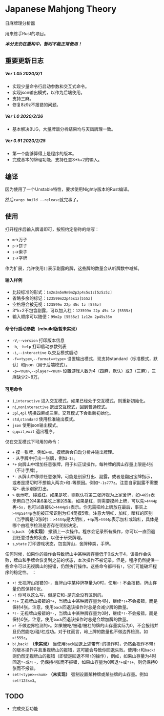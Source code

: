 # Japanese Mahjong Theory

日麻牌理分析器

用来练手Rust的项目。

***本分支仍在重构中，暂时不能正常使用！***

## 重要更新日志

##### Ver 1.05 2020/3/1

* 实现少量命令行启动参数和交互式命令。
* 实现json输出模式，以作为后端使用。
* 支持三麻。
* 修复8z9z不报错的问题。

##### Ver 1.0 2020/2/26

* 基本解决BUG，大量牌谱分析结果均与天凤牌理一致。

##### Ver 0.91 2020/2/25

* 第一个能够算得上是程序的版本。
* 完成基本的牌理功能，支持任意3*k+2的输入。

## 编译

因为使用了一个Unstable特性，要求使用Nightly版本的Rust编译。

然后`cargo build --release`就完事了。

## 使用

打开程序后输入牌谱即可，按照约定俗称的缩写：

* `m`->万子
* `p`->饼子
* `s`->索子
* `z`->字牌

作为扩展，允许使用`[]`表示副露的牌，这些牌的数量会从听牌数中减掉。

#### 输入样例

* 比较标准的形式：`1m2m3m5m9m9m2p2p4s5s1z[5z5z5z]`
* 省略多余的标记：`123599m22p45s1z[555z]`
* 空格将会被无视：`123599m 22p 45s 1z [555z]`
* 3*k+2不包含副露，可以加入杠：`123599m 22p 45s 1z [5555z]`
* 输入顺序可以随便：`99m2p [5555z] 1z12m 2p45s35m`

#### 命令行启动参数（rebuild版暂未实现）

* `-V`,`--version` 打印版本信息
* `-h`,`--help` 打印启动参数列表
* `-i`,`--interactive` 以交互模式启动
* `-f=<type>`,`--format=<type>` 设置输出模式，现支持standard（标准模式，默认）和json（用于后端模式）。
* `-p=<num>`,`--player=<num>` 设置游戏人数为4（四麻，默认）或3（三麻），三麻缺少2~8万。

#### 可用命令

* `i`,`interactive` 进入交互模式。如果已经处于交互模式，则重新初始化。
* `ni`,`noninteractive` 退出交互模式，回到普通模式。
* `3pl`,`4pl` 切换四麻或三麻。交互模式下会重新初始化。
* `std`,`standard` 使用标准输出模式。
* `json` 使用json输出模式。
* `q`,`quit`,`exit` 退出程序。

仅在交互模式下可用的命令：

* `+` 摸一张牌，例如`+4m`。摸牌后会自动分析并输出牌理。
* `-` 从手牌中打出一张牌，例如`-1s`。
* `*+` 向牌山中增加任意张牌，用于纠正误操作。每种牌的牌山存量上限是4张（不计手牌）。
* `*-` 从牌山中移除任意张牌，可能是别家打出、副露，或者是翻出宝牌指示，或者是摸切时不想输入两次`+`和`-`等原因。例如`*-1s777z`。注意自家副露不需要写`*-`表示别家打出。
* `>` 表示吃、碰或杠。如果是吃，则默认将第三张牌视为上家舍牌，如`>465s`表示用自己的4条6条吃上家的5条。如果是杠，则需要摸岭上牌，可以先`>4444p`再`+5s`，也可以直接以`>4444p5s`表示。你无需把岭上牌放在最后，事实上`>44p5s44p`也能被正常识别为杠4筒摸5索。注意大明杠，加杠，暗杠的区别（当手牌是13张时）：`>4444p`是大明杠，`+4p`再`>4444p`表示加杠或暗杠，具体是哪个由程序检测是否存在明刻决定。
* `b`,`back` **（未实现）** 撤销上一次操作。程序会记录所有操作，你可以一直回退到任意过去的状态，以便于研究牌理。
* `s`,`state` 打印游戏状态，包含牌山，舍牌种类，手牌。

任何时候，如果你的操作会导致牌山中某种牌存量低于0或大于4，该操作会失败，牌山和手牌会恢复到之前的状态，本次操作不被记录。但是，程序仍然提供一些命令可以无视牌山的报错，仍然执行操作。这些命令都带有`!`，它们可能破坏程序的稳定性。 ：

* `+!` 无视牌山报错的`+`，当牌山中某种牌存量为0时，使用`+！`不会报错，牌山存量仍然保持0张。
* `-!` 你可以这么写，但是它和`-`是完全没有区别的。
* `*!+` 无视牌山报错的`*+`，当牌山中某种牌存量为4时，继续`*!+`不会报错，而是保持4张。注意，使用`back`回退该操作时总是会减少牌的数量。
* `*!-` 无视牌山报错的`*-`，当牌山中某种牌存量为0时，继续`*!-`不会报错，而是保持0张。注意，使用`back`回退该操作时总是会增加牌的数量。
* `>!` 不做边界检测的`>`。如果被吃/被碰/被杠的牌的山存量实际为0，不会报错并且仍然能吃/碰/杠成功。对于杠而言，岭上牌的数量也不做边界检测。如`>!555z`。
* `b!`,`back!` **（未实现）** 当使用`back`回退上述带有`!`的操作时，仍然会视作不带`!`的版本操作并且重视牌山的报错，这可能会导致你回退失败。使用`b!`和`back!`则仍然无视牌山的报错（即使是回退不带`!`的操作），例如，如果山存量为4时回退`*-`或`*!-`，仍保持4张而不报错，如果山存量为0回退`*+`或`*!+`，则仍保持0张而不报错。
* `set!<type>=<num>` **（未实现）** 强制设置某种牌或某些牌的山存量。例如`set!123s=3`。

## TODO

* 完成交互功能
